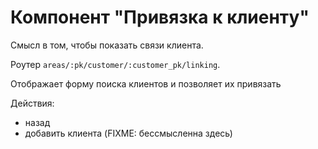 # Компонент "Привязка к клиенту"

Смысл в том, чтобы показать связи клиента.

Роутер `areas/:pk/customer/:customer_pk/linking`.

Отображает форму поиска клиентов и позволяет их привязать

Действия:
* назад
* добавить клиента (FIXME: бессмысленна здесь)
